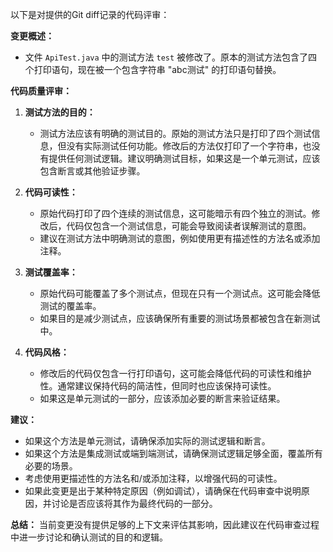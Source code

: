 以下是对提供的Git diff记录的代码评审：

**变更概述：**
- 文件 `ApiTest.java` 中的测试方法 `test` 被修改了。原本的测试方法包含了四个打印语句，现在被一个包含字符串 "abc测试" 的打印语句替换。

**代码质量评审：**

1. **测试方法的目的：**
   - 测试方法应该有明确的测试目的。原始的测试方法只是打印了四个测试信息，但没有实际测试任何功能。修改后的方法仅打印了一个字符串，也没有提供任何测试逻辑。建议明确测试目标，如果这是一个单元测试，应该包含断言或其他验证步骤。

2. **代码可读性：**
   - 原始代码打印了四个连续的测试信息，这可能暗示有四个独立的测试。修改后，代码仅包含一个测试信息，可能会导致阅读者误解测试的意图。
   - 建议在测试方法中明确测试的意图，例如使用更有描述性的方法名或添加注释。

3. **测试覆盖率：**
   - 原始代码可能覆盖了多个测试点，但现在只有一个测试点。这可能会降低测试的覆盖率。
   - 如果目的是减少测试点，应该确保所有重要的测试场景都被包含在新测试中。

4. **代码风格：**
   - 修改后的代码仅包含一行打印语句，这可能会降低代码的可读性和维护性。通常建议保持代码的简洁性，但同时也应该保持可读性。
   - 如果这是单元测试的一部分，应该添加必要的断言来验证结果。

**建议：**
- 如果这个方法是单元测试，请确保添加实际的测试逻辑和断言。
- 如果这个方法是集成测试或端到端测试，请确保测试逻辑足够全面，覆盖所有必要的场景。
- 考虑使用更描述性的方法名和/或添加注释，以增强代码的可读性。
- 如果此变更是出于某种特定原因（例如调试），请确保在代码审查中说明原因，并讨论是否应该将其作为最终代码的一部分。

**总结：**
当前变更没有提供足够的上下文来评估其影响，因此建议在代码审查过程中进一步讨论和确认测试的目的和逻辑。